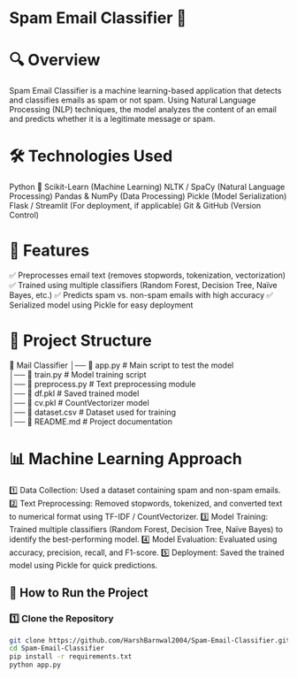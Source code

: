 # Spam Email Classifier 🚀
# 🔍 Overview
Spam Email Classifier is a machine learning-based application that detects and classifies emails as spam or not spam. Using Natural Language Processing (NLP) techniques, the model analyzes the content of an email and predicts whether it is a legitimate message or spam.

# 🛠️ Technologies Used
Python 🐍
Scikit-Learn (Machine Learning)
NLTK / SpaCy (Natural Language Processing)
Pandas & NumPy (Data Processing)
Pickle (Model Serialization)
Flask / Streamlit (For deployment, if applicable)
Git & GitHub (Version Control)

# 📌 Features
✅ Preprocesses email text (removes stopwords, tokenization, vectorization)
✅ Trained using multiple classifiers (Random Forest, Decision Tree, Naïve Bayes, etc.)
✅ Predicts spam vs. non-spam emails with high accuracy
✅ Serialized model using Pickle for easy deployment

# 📂 Project Structure
📁 Mail Classifier
│── 📄 app.py             # Main script to test the model  
│── 📄 train.py           # Model training script  
│── 📄 preprocess.py      # Text preprocessing module  
│── 📄 df.pkl             # Saved trained model  
│── 📄 cv.pkl             # CountVectorizer model  
│── 📄 dataset.csv        # Dataset used for training  
│── 📄 README.md          # Project documentation  

# 📊 Machine Learning Approach
1️⃣ Data Collection: Used a dataset containing spam and non-spam emails.
2️⃣ Text Preprocessing: Removed stopwords, tokenized, and converted text to numerical format using TF-IDF / CountVectorizer.
3️⃣ Model Training: Trained multiple classifiers (Random Forest, Decision Tree, Naïve Bayes) to identify the best-performing model.
4️⃣ Model Evaluation: Evaluated using accuracy, precision, recall, and F1-score.
5️⃣ Deployment: Saved the trained model using Pickle for quick predictions.

## 🚀 How to Run the Project
### 1️⃣ Clone the Repository  
```bash
git clone https://github.com/HarshBarnwal2004/Spam-Email-Classifier.git
cd Spam-Email-Classifier
pip install -r requirements.txt
python app.py
